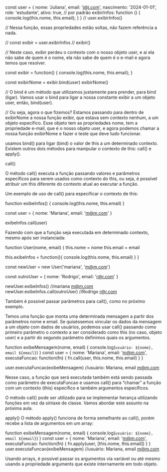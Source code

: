 const user = {
  nome: 'Juliana',
  email: 'j@j.com',
  nascimento: '2024-01-01',
  role: 'estudante',
  ativo: true, // por padrão
  exibirInfos: function () {
    console.log(this.nome, this.email);
  }
}
// user.exibirInfos()

// Nessa função, essas propriedades estão soltas, não fazem referência a nada.

// const exibir = user.exibirInfos
// exibir()

// Neste caso, exibir perdeu o contexto com o nosso objeto user, e aí ela não sabe de quem é o nome, ela não sabe de quem é o e-mail e agora temos que resolver.

const exibir = function() {
  console.log(this.nome, this.email);
}

const exibirNome = exibir.bind(user)
exibirNome()

// O bind é um método que utilizamos justamente para prender, para bind (ligar). Vamos usar o bind para ligar a nossa constante exibir a um objeto user, então, bind(user).

// Ou seja, agora o que fizemos? Estamos passando para dentro de exibirNome a nossa função exibir, que estava sem contexto nenhum, a um objeto específico. Esse objeto tem as propriedades nome, tem a propriedade e-mail, que é o nosso objeto user, e agora podemos chamar a nossa função exibirNome e fazer o teste que deve tudo funcionar.

usamos bind() para ligar (bind) o valor de this a um determinado contexto. Existem outros dois métodos para manipular o contexto de this: call() e apply().

call()

O método call() executa a função passando valores e parâmetros específicos para serem usados como contexto do this, ou seja, é possível atribuir um this diferente do contexto atual ao executar a função.

Um exemplo de uso de call() para especificar o contexto de this:

function exibeInfos() {
 console.log(this.nome, this.email)
}

const user = {
 nome: 'Mariana',
 email: 'm@m.com'
}

exibeInfos.call(user)

Fazendo com que a função seja executada em determinado contexto, mesmo após ser instanciada:

function User(nome, email) {
 this.nome = nome
 this.email = email

 this.exibeInfos = function(){
   console.log(this.nome, this.email)
 }
}

const newUser = new User('mariana', 'm@m.com')

const outroUser = {
 nome: 'Rodrigo',
 email: 'r@r.com'
}

newUser.exibeInfos() //mariana m@m.com
newUser.exibeInfos.call(outroUser) //Rodrigo r@r.com

Também é possível passar parâmetros para call(), como no próximo exemplo.

Temos uma função que monta uma determinada mensagem a partir dos parâmetros nome e email. Se quiséssemos vincular os dados da mensagem a um objeto com dados de usuários, podemos usar call() passando como primeiro parâmetro o contexto a ser considerado como this (no caso, objeto user) e a partir do segundo parâmetro definimos quais os argumentos.

function exibeMensagem(nome, email) {
 console.log(`usuário: ${nome}, email ${email}`)
}
 const user = {
 nome: 'Mariana',
 email: 'm@m.com',
 executaFuncao: function(fn) {
   fn.call(user, this.nome, this.email)
 }
}

user.executaFuncao(exibeMensagem) //usuário: Mariana, email m@m.com

Nesse caso, a função que será executada também está sendo passada como parâmetro de executaFuncao e usamos call() para “chamar” a função com um contexto (this) específico e também argumentos específicos.

O método call() pode ser utilizado para se implementar herança utilizando funções em vez da sintaxe de classe. Vamos abordar este assunto na próxima aula.

apply()
O método apply() funciona de forma semelhante ao call(), porém recebe a lista de argumentos em um array:

function exibeMensagem(nome, email) {
 console.log(`usuário: ${nome}, email ${email}`)
}
 const user = {
 nome: 'Mariana',
 email: 'm@m.com',
 executaFuncao: function(fn) {
   fn.apply(user, [this.nome, this.email])
 }
}
 user.executaFuncao(exibeMensagem) //usuário: Mariana, email m@m.com

 Usando arrays, é possível passar os argumentos via variável ou até mesmo usando a propriedade arguments que existe internamente em todo objeto.